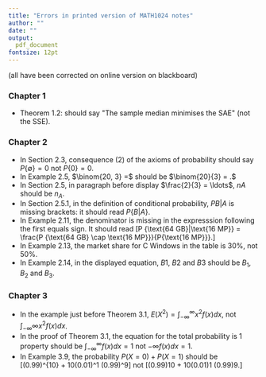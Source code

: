 ```yaml
---
title: "Errors in printed version of MATH1024 notes"
author: ""
date: ""
output:
  pdf_document
fontsize: 12pt
---
```


(all have been corrected on online version on blackboard)

### Chapter 1

- Theorem 1.2: should say "The sample median minimises the SAE" (not the SSE).

### Chapter 2

- In Section 2.3, consequence (2) of the axioms of probability should
say $P\{\emptyset\}=0$ not $P\{0\} = 0$.
- In Example 2.5, $\binom{20, 3} =$ should be $\binom{20}{3} = .$
- In Section 2.5, in paragraph before display $\frac{2}{3} = \ldots$, $nA$
should be $n_A$.
- In Section 2.5.1, in the definition of conditional probability,
$P{B|A}$ is missing brackets: it should read $P\{B|A\}$.
- In Example 2.11, the denominator is missing in the expresssion following the first equals sign.
It should read \[P \{\text{$64$ GB}|\text{$16$ MP}\} =
  \frac{P \{\text{$64$ GB} \cap \text{$16$ MP}\}}{P\{\text{$16$ MP}\}}.\]
- In Example 2.13, the market share for C Windows in the table is
30%, not 50%.
- In Example 2.14, in the displayed equation, $B1$, $B2$ and $B3$ should
be $B_1$, $B_2$ and $B_3$.

### Chapter 3

- In the example just before Theorem 3.1, $E(X^2) = \int_{-\infty}^{\infty} x^2 f(x) dx$, not $\int_{-\infty}{\infty} x^2 f(x) dx$.
- In the proof of Theorem 3.1, the equation for the total probability
is 1 property should be 
$\int_{-\infty}^\infty f (x)dx = 1$ not $-\infty f (x)dx = 1$.
- In Example 3.9, the probability $P(X = 0) + P(X = 1)$ should be
\[(0.99)^{10} + 10(0.01)^1 (0.99)^9\]
not
\[(0.99)10 + 10(0.01)1 (0.99)9.\]
